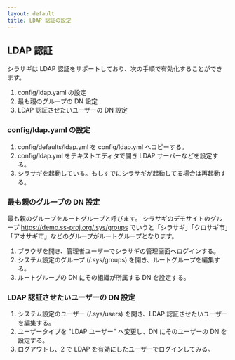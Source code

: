 ```yaml
---
layout: default
title: LDAP 認証の設定
---
```


## LDAP 認証

シラサギは LDAP 認証をサポートしており、次の手順で有効化することができます。

1. config/ldap.yaml の設定
2. 最も親のグループの DN 設定
3. LDAP 認証させたいユーザーの DN 設定

### config/ldap.yaml の設定

1. config/defaults/ldap.yml を config/ldap.yml へコピーする。
2. config/ldap.yml をテキストエディタで開き LDAP サーバーなどを設定する。
3. シラサギを起動している。もしすでにシラサギが起動してる場合は再起動する。


### 最も親のグループの DN 設定

最も親のグループをルートグループと呼びます。
シラサギのデモサイトのグループ <https://demo.ss-proj.org/.sys/groups> でいうと「シラサギ」「クロサギ市」「アオサギ市」などのグループがルートグループとなります。

1. ブラウザを開き、管理者ユーザーでシラサギの管理画面へログインする。
2. システム設定のグループ (/.sys/groups) を開き、ルートグループを編集する。
3.  ルートグループの DN にその組織が所属する DN を設定する。

### LDAP 認証させたいユーザーの DN 設定

1.  システム設定のユーザー (/.sys/users) を開き、LDAP 認証させたいユーザーを編集する。
2.  ユーザータイプを "LDAP ユーザー" へ変更し、DN にそのユーザーの DN を設定する。
3.  ログアウトし、2 で LDAP を有効にしたユーザーでログインしてみる。

